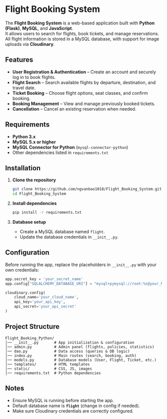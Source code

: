 # Flight Booking System  

The **Flight Booking System** is a web-based application built with **Python (Flask)**, **MySQL**, and **JavaScript**.  
It allows users to search for flights, book tickets, and manage reservations.  
All flight information is stored in a MySQL database, with support for image uploads via **Cloudinary**.  

## Features  

- **User Registration & Authentication** – Create an account and securely log in to book flights.  
- **Flight Search** – Search available flights by departure, destination, and travel date.  
- **Ticket Booking** – Choose flight options, seat classes, and confirm booking.  
- **Booking Management** – View and manage previously booked tickets.  
- **Cancellation** – Cancel an existing reservation when needed.  


## Requirements  

- **Python 3.x**  
- **MySQL 5.x or higher**  
- **MySQL Connector for Python** (`mysql-connector-python`)  
- Other dependencies listed in `requirements.txt`  


## Installation  

1. **Clone the repository**  
   ```bash
   git clone https://github.com/ngvanbao1010/Flight_Booking_System.git
   cd Flight_Booking_System
   ```

2. **Install dependencies**  
   ```bash
   pip install -r requirements.txt
   ```

3. **Database setup**  
   - Create a MySQL database named `flight`.  
   - Update the database credentials in `__init__.py`.  


## Configuration  

Before running the app, replace the placeholders in `__init__.py` with your own credentials:  

```python
app.secret_key = 'your_secret_name'
app.config["SQLALCHEMY_DATABASE_URI"] = "mysql+pymysql://root:%s@your_MySQL_user/flight?charset=utf8mb4" % quote("your_password")

cloudinary.config(
    cloud_name='your_cloud_name',
    api_key='your_api_key',
    api_secret='your_api_secret'
)
```


## Project Structure  

```
Flight_Booking_Python/
│── __init__.py       # App initialization & configuration  
│── admin.py          # Admin panel (flights, policies, statistics)  
│── dao.py            # Data access (queries & DB logic)  
│── index.py          # Main routes (search, booking, auth)  
│── models.py         # Database models (User, Flight, Ticket, etc.)  
│── templates/        # HTML templates  
│── static/           # CSS, JS, images  
│── requirements.txt  # Python dependencies  
```


## Notes  

- Ensure MySQL is running before starting the app.  
- Default database name is **`flight`** (change in config if needed).  
- Make sure Cloudinary credentials are correctly configured.  
